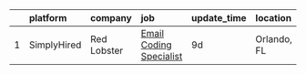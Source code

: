 

|    | platform    | company     | job                                                                                                                                | update_time   | location    |
|---:|:------------|:------------|:-----------------------------------------------------------------------------------------------------------------------------------|:--------------|:------------|
|  1 | SimplyHired | Red Lobster | [Email Coding Specialist](https://www.simplyhired.com/job/FIx7-ptt9Mz1VEe_iQHrAqWlq1plGcqIRNXQT593C5i_qtC1Phse4Q?q=creative+coder) | 9d            | Orlando, FL |